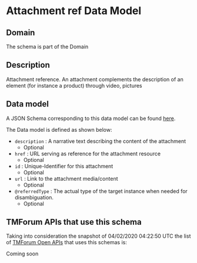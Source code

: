 # Attachment ref Data Model

## Domain

The  schema is part of the  Domain

## Description

Attachment reference. An attachment complements the description of an element (for instance a product) through video, pictures

## Data model

A JSON Schema corresponding to this data model can be found
[here](https://github.com/tmforum-rand/schemas/blob/candidates/Common/AttachmentRef.schema.json).

The Data model is defined as shown below:
- `description` : A narrative text describing the content of the attachment
  - Optional
- `href` : URL serving as reference for the attachment resource
  - Optional
- `id` : Unique-Identifier for this attachment
  - Optional
- `url` : Link to the attachment media/content
  - Optional
- `@referredType` : The actual type of the target instance when needed for disambiguation.
  - Optional




## TMForum APIs that use this schema

Taking into consideration the snapshot of 04/02/2020 04:22:50 UTC the list of [TMForum Open APIs](https://www.tmforum.org/open-apis/) that uses this schemas is:

Coming soon